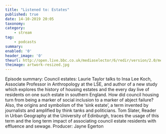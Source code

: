 ```yaml
---
title: "Listened to: Estates"
published: true
date: 14-10-2019 20:05
taxonomy:
category:
	- stream
tag:
	- podcasts
summary:
enabled: '0'
header_image: '0'
theurl: http://open.live.bbc.co.uk/mediaselector/6/redir/version/2.0/mediaset/audio-nondrm-download/proto/http/vpid/p07qkmbq.mp3
theimage: artwork-resized.jpg
--- 
```

Episode summary: Council estates: Laurie Taylor talks to Insa Lee Koch, Associate Professor in Anthropology at the LSE, and author of a new study which explores the history of housing estates and the every day live of residents on one such estate in southern England. How did council housing turn from being a marker of social inclusion to a marker of abject failure? Also, the origins and symbolism of the ‘sink estate’, a term invented by journalists and amplified by think tanks and politicians. Tom Slater, Reader in Urban Geography at the University of Edinburgh, traces the usage of this term and the long term impact of associating council estate residents with effluence and sewage. Producer: Jayne Egerton
